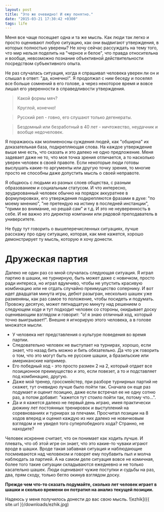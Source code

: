 ```yaml
---
layout: post
title: "Это же очевидно! И ежу понятно."
date: "2015-03-21 17:30:42 +0300"
tags: life
---
```


Меня все чаще посещает одна и та же мысль. Как люди так легко и просто
оценивают любую ситуацию, как они выдвигают утверждения, в которых полностью
уверены? Не хочу сейчас рассуждать на тему того, что мир нельзя поделить на
"черное и белое", что правда относительна и вообще, невозможно познание
объективной действительности посредством субъективного опыта.

Не раз случалась ситуация, когда я спрашивал человека уверен ли он и слышал в
ответ: "да, конечно!". Я продолжал с ним беседу и поселял все больше сомнений
в его голове, а через некоторое время и вовсе лишал его уверенности в
справедливости утверждения.

> Какой формы мяч?
>
> Круглой, конечно!

> Русский реп - говно, его слушают только дегенераты.

> Бездомный или безработный в 40 лет - ничтожество, неудачник и вообще
> недочеловек.

Я поражаюсь как молниеносны суждения людей, как "обширна" их доказательная
база, подкрепляющая слова. На каждое утверждение выше мне есть, что сказать и
это далеко не одно предложение.
Меня задевает даже не то, что моя точка зрения отличается, а то насколько
уверен человек в своей правоте. Если некоторые люди готовы выслушать какие-то
аргументы или другую точку зрения, то многие просто не способны даже допустить
мысль о своей неправоте.

Я общаюсь с людьми из разных слоев общества, с разным образованием и социальным
статусом. И что интересно, эрудированный человек обычно на порядок аккуратнее в
формулировках, его утверждения подкрепляются фразами в духе: "по моему мнению",
"не претендую на истину в последней инстанции", "прими во внимание, но решай
сам" и т.д. И это не неуверенность в себе. И не важно это директор компании или
рядовой преподаватель в университете.

Не буду тут говорить о вышеперечисленных ситуациях, лучше расскажу про одну
ситуацию, которая, как мне кажется, хорошо демонстрирует ту мысль, которую я
хочу донести.

# Дружеская партия
Далеко не один раз со мной случалась следующая ситуация. Я играл партию в
шашки, не турнирную, быть может даже с новичком, просто ради интереса, но играл
вдумчиво, чтобы не упустить красивую комбинацию или не отдать случайно
преимущество сопернику. И вот идет двадцатая минута игры, дебют разыгран,
несколько шашек уже разменяны, как раз самое то положение, чтобы посидеть
и подумать. Провожу десятую, может пятнадцатую минуту над решением о
следующем ходе и тут подходит человек со стороны, окидывает доску оценивающим
взглядом и говорит: "о! я знаю отличный ход, который точно выигрывает!".
Внешне я игнорирую этого человека, а в голове множатся мысли.

* У человека нет представления о культуре поведения во время партии.
* Следовательно человек не выступает на турнирах, хорошо, если знает, что назад
бить можно и бить обязательно. Да что уж говорить о том, что это могут быть не
русские шашки, а бразильские или американские например.
* Его победный ход - это просто размен 2 на 2, который отдает все позиционное
преимущество и это, если повезет, а то и подставляет под комбинацию, другую.
* Даже мой тренер, гроссмейстер, при разборе турнирных партий не скажет, тут
очевидно лучше было пойти так. Сначала он еще раз подумает и оценит позицию,
даже если встречал ее не одну сотню раз, а потом добавит: "кажется тут стоило
пойти так, потому что...".
* Да и я кажется далеко не первый день играю, имея практически дюжину лет
постоянных тренировок и выступлений на соревнованиях и турнирах за плечами.
Просчитал позиции на 8 ходов вперед и оценил каждую из них далеко не новичковым
взглядом и не увидел того суперпобедного хода? Странно, не находите?

Человек искренне считает, что он понимает как ходить лучше. И плевать, что об
этой игре он знает, что это какие-то чуваки играют вроде в шашки. Вроде такая
забавная ситуация и наблюдающие посмеиваются над человеком и говорят ему
поубавить пыл и молча наблюдать за партией. А на самом деле ситуация вовсе
не комичная, более того такие ситуации складываются ежедневно и не только
касательно шашек. Люди оценивают чужие поступки и судьбы на раз, два,
прям сходу, только бегло окинув взглядом доску.

__Прежде чем что-то сказать подумайте, сколько лет человек играет в шашки и
сколько времени он потратил на анализ текущей позиции.__


Надеюсь у меня получилось донести до вас свою мысль.
![ezhik]({{ site.url }}/downloads/ezhik.jpg)

